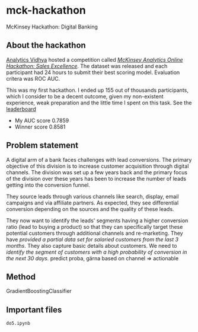 # mck-hackathon

McKinsey Hackathon: Digital Banking

## About the hackathon

[Analytics Vidhya](https://www.analyticsvidhya.com/)
hosted a competition called
[_McKinsey Analytics Online Hackathon: Sales Excellence_](https://datahack.analyticsvidhya.com/contest/mckinsey-analytics-online-hackathon-ii/). The dataset was released and each participant had 24 hours to submit their best scoring model. Evaluation critera was ROC AUC.

This was my first hackathon.
I ended up 155 out of thousands participants, which I consider to be a decent outcome, given my non-existent experience, weak preparation and the little time I spent on this task. 
See the  [leaderboard](https://datahack.analyticsvidhya.com/contest/mckinsey-analytics-online-hackathon-ii/pvt_lb)

* My AUC score 0.7859
* Winner score 0.8581

## Problem statement

A digital arm of a bank faces challenges with lead conversions. The primary objective of this division is to increase customer acquisition through digital channels. The division was set up a few years back and the primary focus of the division over these years has been to increase the number of leads getting into the conversion funnel.

They source leads through various channels like search, display, email campaigns and via affiliate partners. As expected, they see differential conversion depending on the sources and the quality of these leads.

They now want to identify the leads' segments having a higher conversion ratio (lead to buying a product) so that they can specifically target these potential customers through additional channels and re-marketing. They have *provided a partial data set for salaried customers from the last 3 months*. They also capture basic details about customers. We need to *identify the segment of customers with a high probability of conversion in the next 30 days.*
predict proba, gärna based on channel => actionable

## Method

GradientBoostingClassifier

## Important files

`do5.ipynb`
